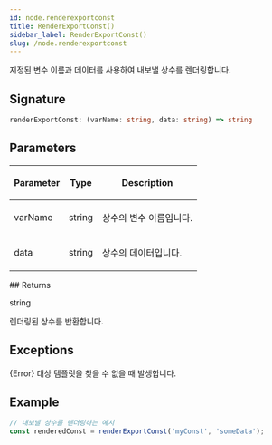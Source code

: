 ```yaml
---
id: node.renderexportconst
title: RenderExportConst()
sidebar_label: RenderExportConst()
slug: /node.renderexportconst
---
```






지정된 변수 이름과 데이터를 사용하여 내보낼 상수를 렌더링합니다.

## Signature

```typescript
renderExportConst: (varName: string, data: string) => string
```

## Parameters

<table><thead><tr><th>

Parameter


</th><th>

Type


</th><th>

Description


</th></tr></thead>
<tbody><tr><td>

varName


</td><td>

string


</td><td>

상수의 변수 이름입니다.


</td></tr>
<tr><td>

data


</td><td>

string


</td><td>

상수의 데이터입니다.


</td></tr>
</tbody></table>
## Returns

string

렌더링된 상수를 반환합니다.

## Exceptions

\{Error\} 대상 템플릿을 찾을 수 없을 때 발생합니다.

## Example


```typescript
// 내보낼 상수를 렌더링하는 예시
const renderedConst = renderExportConst('myConst', 'someData');
```

